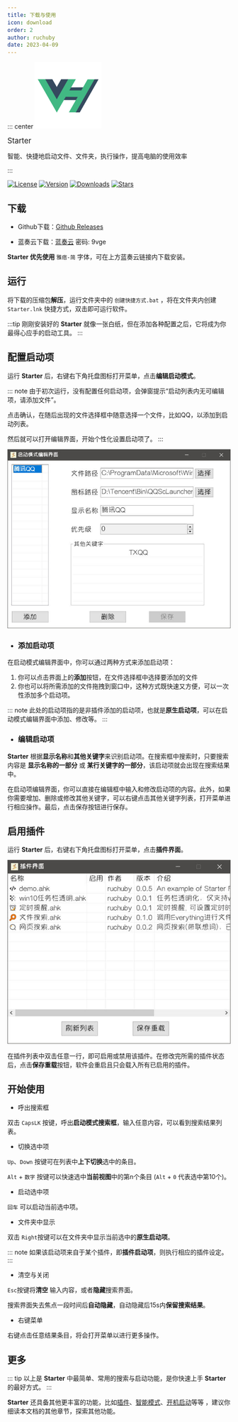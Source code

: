 ```yaml
---
title: 下载与使用
icon: download
order: 2
author: ruchuby
date: 2023-04-09
---
```


::: center
<img src="/logo.svg" width=150 alt="Starter">
<div style="font-size:larger">Starter</div>
<p>智能、快捷地启动文件、文件夹，执行操作，提高电脑的使用效率</p>
:::

<p class="shields">
  <a href="https://github.com/ruchuby/starter"><img src="https://img.shields.io/github/license/ruchuby/starter" alt="License"></a>
  <a href="https://github.com/ruchuby/starter/releases"><img src="https://img.shields.io/github/v/release/ruchuby/starter" alt="Version"></a>
  <a href="https://github.com/ruchuby/starter/releases"><img src="https://img.shields.io/github/downloads/ruchuby/starter/total" alt="Downloads"></a>
  <a href="https://github.com/ruchuby/starter"><img src="https://img.shields.io/github/stars/ruchuby/starter" alt="Stars"></a>
</p>

## 下载

- Github下载：[Github Releases](https://github.com/ruchuby/Starter/releases) 

- 蓝奏云下载：[蓝奏云](https://wwi.lanzoup.com/b01kb1g4j) 密码: 9vge

**Starter 优先使用** `雅痞-简` 字体，可在上方蓝奏云链接内下载安装。

## 运行

将下载的压缩包**解压**，运行文件夹中的 `创建快捷方式.bat` ，将在文件夹内创建 `Starter.lnk` 快捷方式，双击即可运行软件。


:::tip
刚刚安装好的 **Starter** 就像一张白纸，但在添加各种配置之后，它将成为你最得心应手的启动工具。
:::

## 配置启动项

运行 **Starter** 后，右键右下角托盘图标打开菜单，点击**编辑启动模式**。

::: note
由于初次运行，没有配置任何启动项，会弹窗提示“启动列表内无可编辑项，请添加文件”。

点击确认，在随后出现的文件选择框中随意选择一个文件，比如QQ，以添加到启动列表。

然后就可以打开编辑界面，开始个性化设置启动项了。
:::

![启动模式编辑界面](\images\edit-startup-mode.jpg)

- ### 添加启动项

在启动模式编辑界面中，你可以通过两种方式来添加启动项：

1. 你可以点击界面上的**添加**按钮，在文件选择框中选择要添加的文件
2. 你也可以将所需添加的文件拖拽到窗口中，这种方式既快速又方便，可以一次性添加多个启动项。

::: note
此处的启动项指的是非插件添加的启动项，也就是**原生启动项**，可以在启动模式编辑界面中添加、修改等。
:::

- ### 编辑启动项

**Starter** 根据**显示名称**和**其他关键字**来识别启动项。在搜索框中搜索时，只要搜索内容是 **显示名称的一部分** 或 **某行关键字的一部分**，该启动项就会出现在搜索结果中。

在启动项编辑界面，你可以直接在编辑框中输入和修改启动项的内容。此外，如果你需要增加、删除或修改其他关键字，可以右键点击其他关键字列表，打开菜单进行相应操作。最后，点击保存按钮进行保存。

## 启用插件

运行 **Starter** 后，右键右下角托盘图标打开菜单，点击**插件界面**。

![启动模式编辑界面](\images\plugin2.jpg)

在插件列表中双击任意一行，即可启用或禁用该插件。在修改完所需的插件状态后，点击**保存重载**按钮，软件会重启且只会载入所有已启用的插件。

## 开始使用

- 呼出搜索框

双击 `CapsLK` 按键，呼出**启动模式搜索框**，输入任意内容，可以看到搜索结果列表。

- 切换选中项

`Up`、`Down` 按键可在列表中**上下切换**选中的条目。

`Alt` + `数字` 按键可以快速选中**当前视图**中的第n个条目 (`Alt` + `0` 代表选中第10个)。

- 启动选中项

`回车` 可以启动当前选中项。

- 文件夹中显示

双击 `Right`按键可以在文件夹中显示当前选中的**原生启动项**。

::: note
如果该启动项来自于某个插件，即**插件启动项**，则执行相应的插件设定。
:::

- 清空与关闭

`Esc`按键将**清空** 输入内容，或者**隐藏**搜索界面。

搜索界面失去焦点一段时间后**自动隐藏**，自动隐藏后15s内**保留搜索结果**。

- 右键菜单

右键点击任意结果条目，将会打开菜单以进行更多操作。

## 更多

::: tip
以上是 **Starter** 中最简单、常用的搜索与启动功能，是你快速上手 **Starter** 的最好方式。
:::

**Starter** 还具备其他更丰富的功能，比如[插件](../../plugin/)、[智能模式](../intelligent/)、[开机启动](../boot/)等等
，建议你细读本文档的其他章节，探索其他功能。




